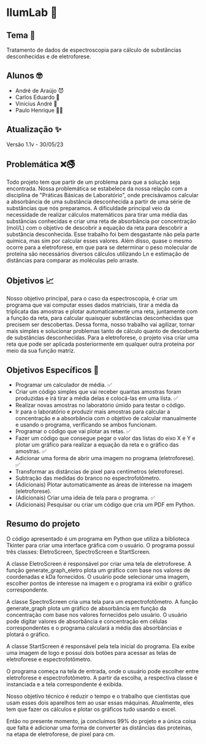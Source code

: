 # IlumLab 🌈

## Tema 👋

Tratamento de dados de espectroscopia para cálculo de substâncias desconhecidas e de eletroforese.

## Alunos 🤓

- André de Araújo 😈
- Carlos Eduardo 🤠
- Vinicius André 🥶
- Paulo Henrique 👨‍🦳

## Atualização ✨

Versão 1.1v - 30/05/23

## Problemática ❌🚭

Todo projeto tem que partir de um problema para que a solução seja encontrada. Nossa problemática se estabelece da nossa relação com a disciplina de "Práticas Básicas de Laboratório", onde precisávamos calcular a absorbância de uma substância desconhecida a partir de uma série de substâncias que nós preparamos. A dificuldade principal veio da necessidade de realizar cálculos matemáticos para tirar uma média das substâncias conhecidas e criar uma reta de absorbância por concentração (mol/L) com o objetivo de descobrir a equação da reta para descobrir a substância desconhecida. Esse trabalho foi bem desgastante não pela parte química, mas sim por calcular esses valores. Além disso, quase o mesmo ocorre para a eletroforese, em que para se determinar o peso molecular de proteína são necessários diversos cálculos utilizando Ln e estimação de distâncias para comparar as moléculas pelo arraste.

## Objetivos 📈

Nosso objetivo principal, para o caso da espectroscopia, é criar um programa que vai computar esses dados matriciais, tirar a média da triplicata das amostras e plotar automaticamente uma reta, juntamente com a função da reta, para calcular quaisquer substâncias desconhecidas que precisem ser descobertas. Dessa forma, nosso trabalho vai agilizar, tornar mais simples e solucionar problemas tanto de cálculo quanto de descoberta de substâncias desconhecidas. Para a eletroforese, o projeto visa criar uma reta que pode ser aplicada posteriormente em qualquer outra proteína por meio da sua função matriz.

## Objetivos Específicos 🔱

- Programar um calculador de média. ✅
- Criar um código simples que vai receber quantas amostras foram produzidas e irá tirar a média delas e colocá-las em uma lista. ✅
- Realizar novas amostras no laboratório úmido para testar o código. 
- Ir para o laboratório e produzir mais amostras para calcular a concentração e a absorbância com o objetivo de calcular manualmente e usando o programa, verificando se ambos funcionam. 
- Programar o código que vai plotar as retas. ✅
- Fazer um código que consegue pegar o valor das listas do eixo X e Y e plotar um gráfico para realizar a equação da reta e o gráfico das amostras. ✅
- Adicionar uma forma de abrir uma imagem no programa (eletroforese). ✅
- Transformar as distâncias de pixel para centímetros (eletroforese).
- Subtração das medidas do branco no espectrofotômetro. 
- (Adicionais) Plotar automaticamente as áreas de interesse na imagem (eletroforese).
- (Adicionais) Criar uma ideia de tela para o programa. ✅
- (Adicionais) Pesquisar ou criar um código que cria um PDF em Python.


## Resumo do projeto 

O código apresentado é um programa em Python que utiliza a biblioteca Tkinter para criar uma interface gráfica com o usuário. O programa possui três classes: EletroScreen, SpectroScreen e StartScreen.

A classe EletroScreen é responsável por criar uma tela de eletroforese. A função generate_graph_eletro plota um gráfico com base nos valores de coordenadas e kDa fornecidos. O usuário pode selecionar uma imagem, escolher pontos de interesse na imagem e o programa irá exibir o gráfico correspondente.

A classe SpectroScreen cria uma tela para um espectrofotômetro. A função generate_graph plota um gráfico de absorbância em função da concentração com base nos valores fornecidos pelo usuário. O usuário pode digitar valores de absorbância e concentração em células correspondentes e o programa calculará a média das absorbâncias e plotará o gráfico.

A classe StartScreen é responsável pela tela inicial do programa. Ela exibe uma imagem de logo e possui dois botões para acessar as telas de eletroforese e espectrofotômetro.

O programa começa na tela de entrada, onde o usuário pode escolher entre eletroforese e espectrofotômetro. A partir da escolha, a respectiva classe é instanciada e a tela correspondente é exibida.

Nosso objetivo técnico é reduzir o tempo e o trabalho que cientistas que usam esses dois aparelhos tem ao usar essas máquinas. Atualmente, eles tem que fazer os cálculos e plotar os gráficos tudo usando o excel.

Então no presente momento, ja concluimos 99% do projeto e a única coisa que falta é adicionar uma forma de converter as distâncias das proteínas, na etapa de eletroforese, de pixel para cm.
